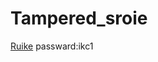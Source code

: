 # Tampered_sroie
[Ruike](https://rec.ustc.edu.cn/share/1c7a3910-da45-11ec-8f67-b9fab9728d69) passward:ikc1
